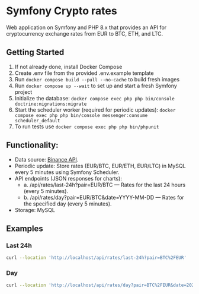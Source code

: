 # Symfony Crypto rates

Web application on Symfony and PHP 8.x that provides an API for cryptocurrency exchange
rates from EUR to BTC, ETH, and LTC.

## Getting Started

1. If not already done, install Docker Compose
2. Create .env file from the provided .env.example template
3. Run `docker compose build --pull --no-cache` to build fresh images
4. Run `docker compose up --wait` to set up and start a fresh Symfony project
5. Initialize the database:
   `docker compose exec php php bin/console doctrine:migrations:migrate`
6. Start the scheduler worker (required for periodic updates):
   `docker compose exec php php bin/console messenger:consume scheduler_default`
7. To run tests use `docker compose exec php php bin/phpunit`

## Functionality:
* Data source: [Binance API](https://developers.binance.com/docs/binance-spot-api-docs/rest-api/market-data-endpoints#symbol-price-ticker).
* Periodic update: Store rates (EUR/BTC, EUR/ETH, EUR/LTC) in MySQL every 5 minutes using Symfony
  Scheduler. 
* API endpoints (JSON responses for charts):
  - a. /api/rates/last-24h?pair=EUR/BTC — Rates for the last 24 hours (every 5 minutes).
  - b. /api/rates/day?pair=EUR/BTC&date=YYYY-MM-DD — Rates for the specified day (every 5 minutes).
* Storage: MySQL

## Examples

### Last 24h
```bash
curl --location 'http://localhost/api/rates/last-24h?pair=BTC%2FEUR'
```

### Day
```bash
curl --location 'http://localhost/api/rates/day?pair=BTC%2FEUR&date=2025-09-03'
```
